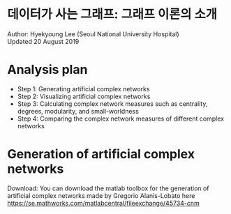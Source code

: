 # 데이터가 사는 그래프: 그래프 이론의 소개   

Author: Hyekyoung Lee (Seoul National University Hospital) <br/>
Updated 20 August 2019 <br/>

# Analysis plan 

<ul> 
  <li> Step 1: Generating artificial complex networks </li> 
  <li> Step 2: Visualizing artificial complex networks </li> 
  <li> Step 3: Calculating complex network measures such as centrality, degrees, modularity, and small-worldness </li> 
  <li> Step 4: Comparing the complex network measures of different complex networks </li> 
</ul> 
  
    

# Generation of artificial complex networks 

Download: You can download the matlab toolbox for the generation of artificial complex networks 
made by Gregorio Alanis-Lobato here https://se.mathworks.com/matlabcentral/fileexchange/45734-cnm </br>






  
